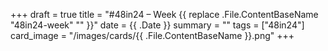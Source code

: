 +++
draft = true
title = "#48in24 – Week {{ replace .File.ContentBaseName "48in24-week" "" }}"
date = {{ .Date }}
summary = ""
tags = ["48in24"]
card_image = "/images/cards/{{ .File.ContentBaseName }}.png"
+++
